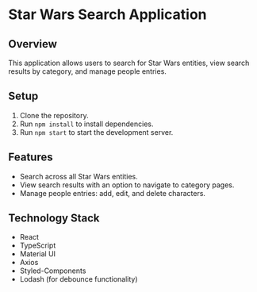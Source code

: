 # Star Wars Search Application

## Overview
This application allows users to search for Star Wars entities, view search results by category, and manage people entries.

## Setup
1. Clone the repository.
2. Run `npm install` to install dependencies.
3. Run `npm start` to start the development server.

## Features
- Search across all Star Wars entities.
- View search results with an option to navigate to category pages.
- Manage people entries: add, edit, and delete characters.

## Technology Stack
- React
- TypeScript
- Material UI
- Axios
- Styled-Components
- Lodash (for debounce functionality)

